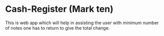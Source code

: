 # Cash-Register (Mark ten)

This is web app which will help in assisting the user with minimum number of notes one has to return to give the total change.
